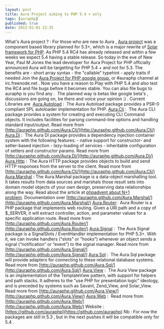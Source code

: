 ```yaml
---
layout: post
title: Aura Project aiming to PHP 5.4 + only
tags: [auraphp]
published: true
date: 2012-01-01 22:35
---
```

What's Aura project ? :  For those who are new to Aura , [Aura project](http://auraphp.github.com) was a component based library planned for 5.3+, which is a major rewrite of [Solar framework for PHP](http://solarphp.com). As PHP 5.4 RC4 has already released and within a few weeks we expect 5.4 having a stable release. So today in the eve of New Year, Paul M Jones the lead developer for Aura Project for PHP officially announced Aura will be targetting for PHP 5.4 + and not for 5.3.  The benefits are  - short array syntax  - the "callable" typehint  - apply traits if needed  Join the [Aura Project for PHP google group.](https://groups.google.com/forum/#!forum/auraphp) or \#auraphp channel at irc.freenode.net .  Now you have a reason to Play with PHP 5.4 and also test the RC4 and file bugs before it becomes stable. You can also file bugs to auraphp is you find any .   The planned way is betas like google beta's , discussions are going on, be there and voice your opinion :) .  Current Libraries are   [Aura.Autoload](https://github.com/auraphp/Aura.Autoload) :  The Aura Autoload package provides a PSR-0 compliant SPL autoloader implementation for PHP.  [Aura.Cli](https://github.com/auraphp/Aura.Cli) :  The Aura CLI package provides a system for creating and executing CLI Command objects. It includes facilities for parsing command-line options and handling standard input/output. Read more from [http://auraphp.github.com/Aura.Cli/](http://auraphp.github.com/Aura.Cli/)  [Aura.Di](https://github.com/auraphp/Aura.Di) :  The Aura DI package provides a dependency injection container system with the following features:  - native support for constructor- and setter-based injection  - lazy-loading of services  - inheritable configuration of setters and constructor params.  Read more from [http://auraphp.github.com/Aura.Di/](http://auraphp.github.com/Aura.Di/)  [Aura.Http](https://github.com/auraphp/Aura.Http) :  The Aura HTTP package provides objects to build and send HTTP responses from the server to the client. Read more from [http://auraphp.github.com/Aura.Cli/](http://auraphp.github.com/Aura.Cli/)  [Aura.Marshal](https://github.com/auraphp/Aura.Marshal) : The Aura.Marshal package is a data-object marshalling tool. It takes results from data sources and marshals those result sets into domain model objects of your own design, preserving data relationships along the way. Read about the article at [phpadvent about N+1 problem](http://phpadvent.org/2011/a-stitch-in-time-saves-nine-by-paul-jones). Documentation over [http://auraphp.github.com/Aura.Marshal/](http://auraphp.github.com/Aura.Marshal/)  [Aura.Router](https://github.com/auraphp/Aura.Router):  Aura Router is a PHP package that implements web routing. Given a URI path and a copy of $\_SERVER, it will extract controller, action, and parameter values for a specific application route. Read more from [http://auraphp.github.com/Aura.Router/](http://auraphp.github.com/Aura.Router/)  [Aura.Signal](https://github.com/auraphp/Aura.Signal) :  The Aura Signal package is a SignalSlots / EventHandler implementation for PHP 5.3+. With it, we can invoke handlers (“slots” or “hooks”) whenever an object sends a signal (“notification” or “event”) to the signal manager. Read more from [http://auraphp.github.com/Aura.Signal/](http://auraphp.github.com/Aura.Signal/)  [Aura.Sql](https://github.com/auraphp/Aura.Sql) :  The Aura.Sql package will provide adapters for connecting to these relational database systems. Read more from [http://auraphp.github.com/Aura.Sql/](http://auraphp.github.com/Aura.Sql/)  [Aura.View](https://github.com/auraphp/Aura.View) :  The Aura View package is an implementation of the TemplateView pattern, with support for helpers and path stacks. It adheres to the "use PHP for presentation logic" ideology, and is preceded by systems such as Savant, Zend\_View, and Solar\_View. Read more from [http://auraphp.github.com/Aura.View/](http://auraphp.github.com/Aura.View/)  [Aura.Web](https://github.com/auraphp/Aura.Web) :  Read more from [http://auraphp.github.com/Aura.Web/](http://auraphp.github.com/Aura.Web/)  Website :  [https://github.com/auraphp](https://github.com/auraphp)  Nb : For now the packages are still in 5.3 , but in the next pushes it will be compatible only for 5.4 .   
